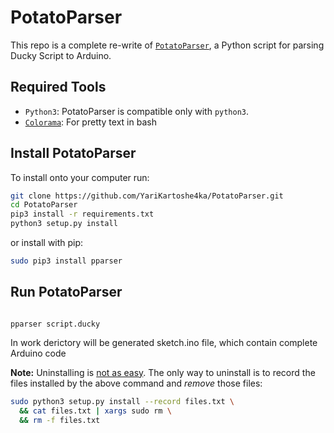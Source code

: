 PotatoParser
======

This repo is a complete re-write of [`PotatoParser`](https://github.com/YariKartoshe4ka/PotatoParser/), a Python script for parsing Ducky Script to Arduino.



Required Tools
--------------

* `Python3`: PotatoParser is compatible only with `python3`.
* [`Colorama`](https://pypi.org/project/colorama/): For pretty text in bash


Install PotatoParser
--------------
To install onto your computer run:

```bash
git clone https://github.com/YariKartoshe4ka/PotatoParser.git
cd PotatoParser
pip3 install -r requirements.txt
python3 setup.py install
```
or install with pip:
```bash
sudo pip3 install pparser
```


Run PotatoParser
----------
```

pparser script.ducky
```
In work derictory will be generated sketch.ino file, which contain complete Arduino code



**Note:** Uninstalling is [not as easy](https://stackoverflow.com/questions/1550226/python-setup-py-uninstall#1550235). The only way to uninstall is to record the files installed by the above command and *remove* those files:

```bash
sudo python3 setup.py install --record files.txt \
  && cat files.txt | xargs sudo rm \
  && rm -f files.txt
```

